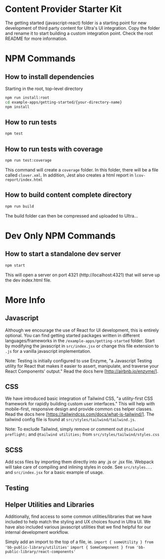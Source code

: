 # Content Provider Starter Kit
The getting started (javascript-react) folder is a starting point for new development of third party content for Ultra's UI integration. Copy the folder and rename it to start building a custom integration point. Check the root README for more information.

# NPM Commands

## How to install dependencies

Starting in the root, top-level directory
```bash
npm run install:root
cd example-apps/getting-started/{your-directory-name}
npm install
```

## How to run tests

```bash
npm test
```

## How to run tests with coverage

```bash
npm run test:coverage
```

This command will create a `coverage` folder. In this folder, there will be a file called `clover.xml`. In addition, Jest also creates a html report in `lcov-report/index.html`

## How to build content complete directory
```bash
npm run build
```
The build folder can then be compressed and uploaded to Ultra...

# Dev Only NPM Commands

## How to start a standalone dev server

```bash
npm start
```

This will open a server on port 4321 (http://localhost:4321) that will serve up the dev index.html file.

# More Info

## Javascript

Although we encourage the use of React for UI development, this is entirely optional. You can find getting started packages written in different languages/frameworks in the `/example-apps/getting-started` folder. Start by modifying the javascript in `src/index.jsx` or change this file extension to `.js` for a vanilla javascript implementation.

Note: Testing is initially configured to use Enzyme, "a Javascript Testing utility for React that makes it easier to assert, manipulate, and traverse your React Components' output." Read the docs here [http://airbnb.io/enzyme/].

## CSS

We have introduced basic integration of Tailwind CSS, "a utility-first CSS framework for rapidly building custom user interfaces." This will help with mobile-first, responsive design and provide common css helper classes. Read the docs here [https://tailwindcss.com/docs/what-is-tailwind/]. The tailwind config file is found at `src/styles/tailwind/tailwind.js`.

Note: To exclude Tailwind, simply remove or comment out `@tailwind preflight;` and `@tailwind utilities;` from `src/styles/tailwind/styles.css`

## SCSS

Add scss files by importing them directly into any .js or .jsx file. Webpack will take care of compiling and inlining styles in code. See `src/styles...` and `src/index.jsx` for a basic example of usage.

## Testing

## Helper Utilities and Libraries

Additionally, find access to some common utilities/libraries that we have included to help match the styling and UX choices found in Ultra UI. We have also included various javascript utilities that we find helpful for our internal development workflow.

Simply add an import to the top of a file, ie.
`import { someUtility } from 'bb-public-library/utilities'`
`import { SomeComponent } from 'bb-public-library/react-components'`
